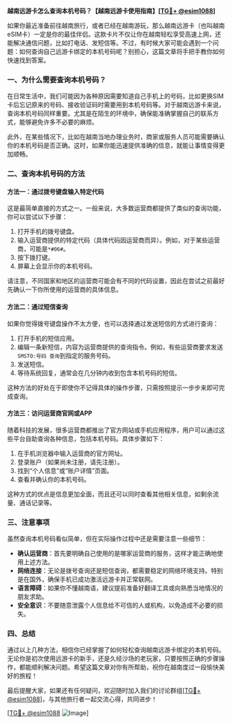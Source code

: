 **越南远游卡怎么查询本机号码？【越南远游卡使用指南】[[TG💪+ @esim1088](https://t.me/s/esim1088)]**

如果你最近准备前往越南旅行，或者已经在越南游玩，那么越南远游卡（也叫越南eSIM卡）一定是你的最佳伴侣。这款卡片不仅让你在越南轻松享受高速上网，还能解决通信问题，比如打电话、发短信等。不过，有时候大家可能会遇到一个问题：如何查询自己远游卡绑定的本机号码呢？别担心，这篇文章将手把手教你如何快速找到答案。

### 一、为什么需要查询本机号码？

在日常生活中，我们可能因为各种原因需要知道自己手机上的号码，比如更换SIM卡后忘记原来的号码、接收验证码时需要用到本机号码等。对于越南远游卡来说，查询本机号码同样重要。尤其是在陌生的环境中，确保能准确掌握自己的联系方式，能够避免许多不必要的麻烦。

此外，在某些情况下，比如在越南当地办理业务时，商家或服务人员可能需要确认你的本机号码是否正确。这时，如果你能迅速提供准确的信息，就能让事情变得更加顺畅。

### 二、查询本机号码的方法

#### 方法一：通过拨号键盘输入特定代码

这是最简单直接的方式之一。一般来说，大多数运营商都提供了类似的查询功能，你可以尝试以下步骤：

1. 打开手机的拨号键盘。
2. 输入运营商提供的特定代码（具体代码因运营商而异）。例如，对于某些运营商，可能是`*#06#`。
3. 按下拨打键。
4. 屏幕上会显示你的本机号码。

请注意，不同国家和地区的运营商可能会有不同的代码设置，因此在尝试之前最好先确认一下你所使用的运营商的具体信息。

#### 方法二：通过短信查询

如果你觉得拨号键盘操作不太方便，也可以选择通过发送短信的方式进行查询：

1. 打开手机的短信应用。
2. 编辑一条新短信，内容为运营商提供的查询指令。例如，有些运营商要求发送`SMSTO:号码 查询`到指定的服务号码。
3. 发送短信。
4. 等待系统回复，通常会在几分钟内收到包含本机号码的短信。

这种方法的好处在于即使你不记得具体的操作步骤，只需按照提示一步步来即可完成查询。

#### 方法三：访问运营商官网或APP

随着科技的发展，很多运营商都推出了官方网站或手机应用程序，用户可以通过这些平台自助查询各种信息，包括本机号码。具体步骤如下：

1. 在手机浏览器中输入运营商的官方网址。
2. 登录账户（如果尚未注册，请先注册）。
3. 找到“个人信息”或“账户详情”页面。
4. 查看并确认你的本机号码。

这种方式的优点是信息更加全面，而且还可以同时查看其他相关信息，如剩余流量、通话记录等。

### 三、注意事项

虽然查询本机号码看似简单，但在实际操作过程中还是需要注意一些细节：

- **确认运营商**：首先要明确自己使用的是哪家运营商的服务，这样才能正确地使用上述方法。
- **网络连接**：无论是拨号查询还是短信查询，都需要稳定的网络环境支持。特别是在国外，确保手机已成功激活远游卡并正常联网。
- **语言障碍**：如果你不懂越南语，建议提前准备好翻译工具或向熟悉当地情况的朋友求助。
- **安全意识**：不要随意泄露个人信息给不可信的人或机构，以免造成不必要的损失。

### 四、总结

通过以上几种方法，相信你已经掌握了如何轻松查询越南远游卡绑定的本机号码。无论你是初次使用远游卡的新手，还是久经沙场的老玩家，只要按照正确的步骤操作，都能顺利解决问题。希望这篇文章对你有所帮助，祝你在越南度过一段愉快美好的旅程！

最后提醒大家，如果还有任何疑问，欢迎随时加入我们的讨论群组[[TG💪+ @esim1088](https://t.me/s/esim1088)]，与其他旅行者一起交流心得，共同进步！ 

[[TG💪+ @esim1088](https://t.me/s/esim1088) ![Image](https://i.postimg.cc/4NQfJmqS/Snipaste-2025-05-13-00-14-12.png)]